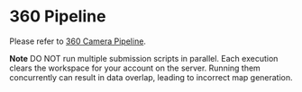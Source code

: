 # 360 Pipeline

Please refer to [360 Camera Pipeline](https://developers.immersal.com/docs/mapsmapping/advanced/360-camera-pipeline/).

**Note**
DO NOT run multiple submission scripts in parallel. Each execution clears the workspace for your account on the server. Running them concurrently can result in data overlap, leading to incorrect map generation.


